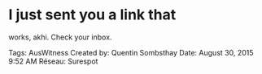 # I just sent you a link that
works, akhi. Check your inbox.

Tags: AusWitness
Created by: Quentin Sombsthay
Date: August 30, 2015 9:52 AM
Réseau: Surespot